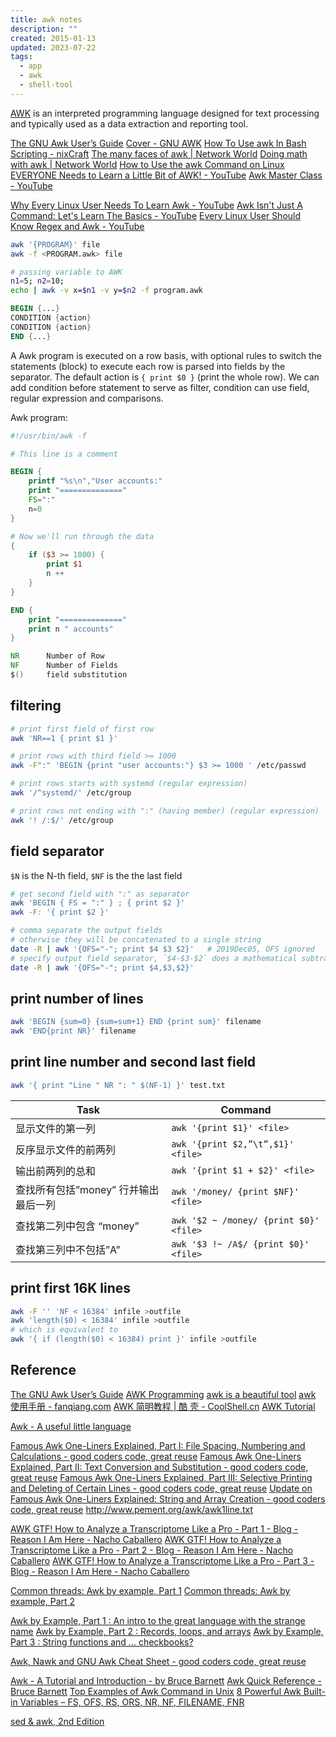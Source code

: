 ```yaml
---
title: awk notes
description: ""
created: 2015-01-13
updated: 2023-07-22
tags:
  - app
  - awk
  - shell-tool
---
```


[AWK](http://en.wikipedia.org/wiki/AWK) is an interpreted programming language designed for text processing and typically used as a data extraction and reporting tool.

[The GNU Awk User’s Guide](http://www.gnu.org/software/gawk/manual/gawk.html)
[Cover - GNU AWK](https://learnbyexample.github.io/learn_gnuawk/)
[How To Use awk In Bash Scripting - nixCraft](https://www.cyberciti.biz/faq/bash-scripting-using-awk/)
[The many faces of awk | Network World](https://www.networkworld.com/article/3454979/the-many-faces-of-awk.html)
[Doing math with awk | Network World](https://www.networkworld.com/article/2974753/doing-math-with-awk.html)
[How to Use the awk Command on Linux](https://www.howtogeek.com/562941/how-to-use-the-awk-command-on-linux/amp/)
[EVERYONE Needs to Learn a Little Bit of AWK! - YouTube](https://www.youtube.com/watch?v=jJ02kEETw70)
[Awk Master Class - YouTube](https://www.youtube.com/playlist?list=PLRjzjpJ02WDNCpQGbYJdx9X8otfx10IBT)

[Why Every Linux User Needs To Learn Awk - YouTube](https://www.youtube.com/watch?v=PnDzUhmP26c)
[Awk Isn't Just A Command: Let's Learn The Basics - YouTube](https://www.youtube.com/watch?v=2eX0scAsYJk)
[Every Linux User Should Know Regex and Awk - YouTube](https://www.youtube.com/watch?v=Cq0A0K-gcZY)

```sh
awk '{PROGRAM}' file
awk -f <PROGRAM.awk> file

# passing variable to AWK
n1=5; n2=10;
echo | awk -v x=$n1 -v y=$n2 -f program.awk
```

```awk
BEGIN {...}
CONDITION {action}
CONDITION {action}
END {...}
```

A Awk program is executed on a row basis, with optional rules to switch the statements (block) to execute
each row is parsed into fields by the separator.
The default action is `{ print $0 }` (print the whole row).
We can add condition before statement to serve as filter, condition can use field, regular expression and comparisons.

Awk program:

```awk
#!/usr/bin/awk -f

# This line is a comment

BEGIN {
    printf "%s\n","User accounts:"
    print "=============="
    FS=":"
    n=0
}

# Now we'll run through the data
{
    if ($3 >= 1000) {
        print $1
        n ++
    }
}

END {
    print "=============="
    print n " accounts"
}
```

```awk
NR      Number of Row
NF      Number of Fields
$()     field substitution
```

## filtering

```sh
# print first field of first row
awk 'NR==1 { print $1 }'

# print rows with third field >= 1000
awk -F":" 'BEGIN {print "user accounts:"} $3 >= 1000 ' /etc/passwd

# print rows starts with systemd (regular expression)
awk '/^systemd/' /etc/group

# print rows not ending with ":" (having member) (regular expression)
awk '! /:$/' /etc/group
```

## field separator

`$N` is the N-th field, `$NF` is the the last field

```sh
# get second field with ":" as separator
awk 'BEGIN { FS = ":" } ; { print $2 }'
awk -F: '{ print $2 }'

# comma separate the output fields
# otherwise they will be concatenated to a single string
date -R | awk '{OFS="-"; print $4 $3 $2}'   # 2019Dec05, OFS ignored
# specify output field separator, `$4-$3-$2` does a mathematical subtraction
date -R | awk '{OFS="-"; print $4,$3,$2}'
```

## print number of lines

```sh
awk 'BEGIN {sum=0} {sum=sum+1} END {print sum}' filename
awk 'END{print NR}' filename
```

## print line number and second last field

```sh
awk '{ print "Line " NR ": " $(NF-1) }' test.txt
```

| Task                                 | Command                                |
| ------------------------------------ | -------------------------------------- |
| 显示文件的第一列                     | `awk '{print $1}' <file>`              |
| 反序显示文件的前两列                 | `awk '{print $2,”\t”,$1}' <file>`      |
| 输出前两列的总和                     | `awk '{print $1 + $2}' <file>`         |
| 查找所有包括”money” 行并输出最后一列 | `awk '/money/ {print $NF}' <file>`     |
| 查找第二列中包含 “money”             | `awk '$2 ~ /money/ {print $0}' <file>` |
| 查找第三列中不包括”A”                | `awk '$3 !~ /A$/ {print $0}' <file>`   |

## print first 16K lines

```sh
awk -F '' 'NF < 16384' infile >outfile
awk 'length($0) < 16384' infile >outfile
# which is equivalent to
awk '{ if (length($0) < 16384) print }' infile >outfile
```

## Reference

[The GNU Awk User’s Guide](http://www.gnu.org/software/gawk/manual/gawk.html)
[AWK Programming](http://www.softpanorama.org/Tools/awk.shtml)
[awk is a beautiful tool](http://www.eriwen.com/tools/awk-is-a-beautiful-tool/)
[awk 使用手册 - fanqiang.com](http://fanqiang.chinaunix.net/program/other/2005-09-07/3621.shtml)
[AWK 简明教程 | 酷 壳 - CoolShell.cn](http://coolshell.cn/articles/9070.html)
[AWK Tutorial](http://www.tutorialspoint.com/awk/)

[Awk - A useful little language](https://dev.to/rrampage/awk---a-useful-little-language-2fhf)

[Famous Awk One-Liners Explained, Part I: File Spacing, Numbering and Calculations - good coders code, great reuse](http://www.catonmat.net/blog/awk-one-liners-explained-part-one/)
[Famous Awk One-Liners Explained, Part II: Text Conversion and Substitution - good coders code, great reuse](http://www.catonmat.net/blog/awk-one-liners-explained-part-two/)
[Famous Awk One-Liners Explained, Part III: Selective Printing and Deleting of Certain Lines - good coders code, great reuse](http://www.catonmat.net/blog/awk-one-liners-explained-part-three/)
[Update on Famous Awk One-Liners Explained: String and Array Creation - good coders code, great reuse](http://www.catonmat.net/blog/update-on-famous-awk-one-liners-explained/)
<http://www.pement.org/awk/awk1line.txt>

[AWK GTF! How to Analyze a Transcriptome Like a Pro - Part 1 - Blog - Reason I Am Here - Nacho Caballero](http://reasoniamhere.com/2013/09/16/awk-gtf-how-to-analyze-a-transcriptome-like-a-pro-part-1/)
[AWK GTF! How to Analyze a Transcriptome Like a Pro - Part 2 - Blog - Reason I Am Here - Nacho Caballero](http://reasoniamhere.com/2013/09/17/awk-gtf-how-to-analyze-a-transcriptome-like-a-pro-part-2/)
[AWK GTF! How to Analyze a Transcriptome Like a Pro - Part 3 - Blog - Reason I Am Here - Nacho Caballero](http://reasoniamhere.com/2013/09/18/awk-gtf-how-to-analyze-a-transcriptome-like-a-pro-part-3/)

[Common threads: Awk by example, Part 1](http://www.ibm.com/developerworks/library/l-awk1/)
[Common threads: Awk by example, Part 2](http://www.ibm.com/developerworks/library/l-awk2/)

[Awk by Example, Part 1 : An intro to the great language with the strange name](http://www.funtoo.org/Awk_by_Example,_Part_1)
[Awk by Example, Part 2 : Records, loops, and arrays](http://www.funtoo.org/Awk_by_Example,_Part_2)
[Awk by Example, Part 3 : String functions and ... checkbooks?](http://www.funtoo.org/Awk_by_Example,_Part_3)

[Awk, Nawk and GNU Awk Cheat Sheet - good coders code, great reuse](http://www.catonmat.net/blog/awk-nawk-and-gawk-cheat-sheet/)

[Awk - A Tutorial and Introduction - by Bruce Barnett](http://www.grymoire.com/Unix/Awk.html)
[Awk Quick Reference - Bruce Barnett](http://www.grymoire.com/Unix/AwkRef.html)
[Top Examples of Awk Command in Unix](http://www.folkstalk.com/2011/12/good-examples-of-awk-command-in-unix.html)
[8 Powerful Awk Built-in Variables – FS, OFS, RS, ORS, NR, NF, FILENAME, FNR](http://www.thegeekstuff.com/2010/01/8-powerful-awk-built-in-variables-fs-ofs-rs-ors-nr-nf-filename-fnr/)

[sed & awk, 2nd Edition](https://library.oreilly.com/book/9781565922259/sed-amp-awk/toc.xhtml)
